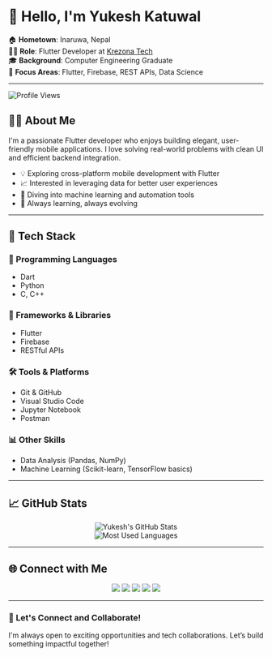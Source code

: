 # 👋 Hello, I'm Yukesh Katuwal

🏠 **Hometown**: Inaruwa, Nepal  
👨‍💻 **Role**: Flutter Developer at [Krezona Tech](https://krezona.tech)  
🎓 **Background**: Computer Engineering Graduate  
🚀 **Focus Areas**: Flutter, Firebase, REST APIs, Data Science  

---
![Profile Views](https://komarev.com/ghpvc/?username=Ukeshgit&label=Profile%20views&color=0e75b6&style=flat)


## 👨‍💻 About Me

I'm a passionate Flutter developer who enjoys building elegant, user-friendly mobile applications. I love solving real-world problems with clean UI and efficient backend integration.

- 💡 Exploring cross-platform mobile development with Flutter  
- 📈 Interested in leveraging data for better user experiences  
- 🤖 Diving into machine learning and automation tools  
- 🔄 Always learning, always evolving  

---

## 🧰 Tech Stack

### 💬 Programming Languages
- Dart  
- Python  
- C, C++  

### 📱 Frameworks & Libraries
- Flutter  
- Firebase  
- RESTful APIs  

### 🛠 Tools & Platforms
- Git & GitHub  
- Visual Studio Code  
- Jupyter Notebook  
- Postman  

### 📊 Other Skills
- Data Analysis (Pandas, NumPy)  
- Machine Learning (Scikit-learn, TensorFlow basics)  

---

## 📈 GitHub Stats

<div align="center">
  <img src="https://github-readme-stats.vercel.app/api?username=Ukeshgit&show_icons=true&theme=radical&count_private=true&cache_seconds=86400" alt="Yukesh's GitHub Stats" />

  <br />
  <img src="https://github-readme-stats.vercel.app/api/top-langs/?username=Ukeshgit&layout=compact&theme=radical" alt="Most Used Languages" />
</div>

---

## 🌐 Connect with Me

<p align="center">
  <a href="https://github.com/Ukeshgit"><img src="https://img.shields.io/badge/GitHub-181717?style=for-the-badge&logo=github&logoColor=white" /></a>
  <a href="https://www.linkedin.com/in/yukesh-katuwal-3b5325209/"><img src="https://img.shields.io/badge/LinkedIn-0A66C2?style=for-the-badge&logo=linkedin&logoColor=white" /></a>
  <a href="https://www.facebook.com/katuwalukes"><img src="https://img.shields.io/badge/Facebook-1877F2?style=for-the-badge&logo=facebook&logoColor=white" /></a>
  <a href="https://www.instagram.com/yukeskatwal/"><img src="https://img.shields.io/badge/Instagram-E4405F?style=for-the-badge&logo=instagram&logoColor=white" /></a>
  <a href="https://x.com/yukeskatuwal"><img src="https://img.shields.io/badge/Twitter-1DA1F2?style=for-the-badge&logo=twitter&logoColor=white" /></a>
</p>

---

### 🤝 Let's Connect and Collaborate!

I'm always open to exciting opportunities and tech collaborations. Let’s build something impactful together!
